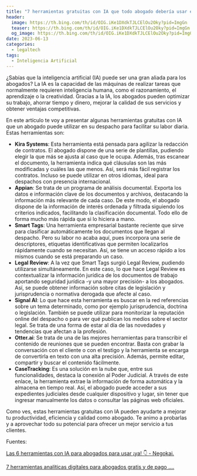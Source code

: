 ```yaml
---
title: "7 herramientas gratuitas con IA que todo abogado debería usar en su despacho"
header:
  image: https://th.bing.com/th/id/OIG.iKe1DXdkTJLCElOu2Oky?pid=ImgGn
  teaser: https://th.bing.com/th/id/OIG.iKe1DXdkTJLCElOu2Oky?pid=ImgGn
  og_image: https://th.bing.com/th/id/OIG.iKe1DXdkTJLCElOu2Oky?pid=ImgGn
date: 2023-06-13
categories:
  - legaltech
tags:
  - Inteligencia Artificial
---
```


¿Sabías que la inteligencia artificial (IA) puede ser una gran aliada para los abogados? La IA es la capacidad de las máquinas de realizar tareas que normalmente requieren inteligencia humana, como el razonamiento, el aprendizaje o la creatividad. Gracias a la IA, los abogados pueden optimizar su trabajo, ahorrar tiempo y dinero, mejorar la calidad de sus servicios y obtener ventajas competitivas.

En este artículo te voy a presentar algunas herramientas gratuitas con IA que un abogado puede utilizar en su despacho para facilitar su labor diaria. Estas herramientas son:

- **Kira Systems**: Esta herramienta está pensada para agilizar la redacción de contratos. El abogado dispone de una serie de plantillas, pudiendo elegir la que más se ajusta al caso que le ocupa. Además, tras escanear el documento, la herramienta indica qué cláusulas son las más modificadas y cuáles las que menos. Así, será más fácil registrar los contratos. Incluso se puede utilizar en otros idiomas, ideal para despachos con presencia internacional.
- **Appian**: Se trata de un programa de análisis documental. Exporta los datos e información clave de los documentos y archivos, destacando la información más relevante de cada caso. De este modo, el abogado dispone de la información de interés ordenada y filtrada siguiendo los criterios indicados, facilitando la clasificación documental. Todo ello de forma mucho más rápida que si lo hiciera a mano.
- **Smart Tags**: Una herramienta empresarial bastante reciente que sirve para clasificar automáticamente los documentos que llegan al despacho. Pero su labor no acaba aquí, pues incorpora una serie de descriptores, etiquetas identificativas que permiten localizarlos rápidamente cuando se necesitan. Así, se tiene un acceso rápido a los mismos cuando se está preparando un caso.
- **Legal Review**: A la vez que Smart Tags surgió Legal Review, pudiendo utilizarse simultáneamente. En este caso, lo que hace Legal Review es contextualizar la información jurídica de los documentos de trabajo aportando seguridad jurídica -y una mayor precisión- a los abogados. Así, se puede obtener información sobre citas de legislación y jurisprudencia o normativa derogada que afecte al caso.
- **Signal AI**: Lo que hace esta herramienta es buscar en la red referencias sobre un tema determinado, como por ejemplo jurisprudencia, doctrina o legislación. También se puede utilizar para monitorizar la reputación online del despacho o para ver qué publican los medios sobre el sector legal. Se trata de una forma de estar al día de las novedades y tendencias que afectan a la profesión.
- **Otter.ai**: Se trata de una de las mejores herramientas para transcribir el contenido de reuniones que se pueden encontrar. Basta con grabar la conversación con el cliente o con el testigo y la herramienta se encarga de convertirla en texto con una alta precisión. Además, permite editar, compartir y buscar el contenido fácilmente.
- **CaseTracking**: Es una solución en la nube que, entre sus funcionalidades, destaca la conexión al Poder Judicial. A través de este enlace, la herramienta extrae la información de forma automática y la almacena en tiempo real. Así, el abogado puede acceder a sus expedientes judiciales desde cualquier dispositivo y lugar, sin tener que ingresar manualmente los datos o consultar las páginas web oficiales.

Como ves, estas herramientas gratuitas con IA pueden ayudarte a mejorar tu productividad, eficiencia y calidad como abogado. Te animo a probarlas y a aprovechar todo su potencial para ofrecer un mejor servicio a tus clientes.

Fuentes:

[Las 6 herramientas con IA para abogados para usar ¡ya! 👇 - Negokai. ](https://negokai.com/las-mejores-herramientas-de-ia-para-abogados.html)

[7 herramientas analíticas digitales para abogados gratis y de pago .... ](https://blog.lemontech.com/herramientas-analiticas/)
